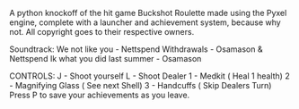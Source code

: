 A python knockoff of the hit game Buckshot Roulette made using the Pyxel engine, complete with a launcher and achievement system, because why not.
All copyright goes to their respective owners.

Soundtrack: We not like you - Nettspend
            Withdrawals - Osamason & Nettspend
            Ik what you did last summer - Osamason

CONTROLS:
J - Shoot yourself
L - Shoot Dealer
1 - Medkit ( Heal 1 health)
2 - Magnifying Glass ( See next Shell)
3 - Handcuffs ( Skip Dealers Turn)
Press P to save your achievements as you leave.
